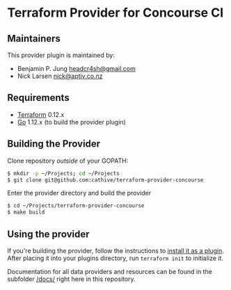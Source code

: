 # Terraform Provider for Concourse CI

## Maintainers

This provider plugin is maintained by:

* Benjamin P. Jung <headcr4sh@gmail.com>
* Nick Larsen <nick@aptiv.co.nz>

## Requirements

- [Terraform](https://www.terraform.io/downloads.html) 0.12.x
- [Go](https://golang.org/doc/install) 1.12.x (to build the provider plugin)

## Building the Provider

Clone repository *outside* of your GOPATH:

```sh
$ mkdir -p ~/Projects; cd ~/Projects
$ git clone git@github.com:cathive/terraform-provider-concourse
```

Enter the provider directory and build the provider

```sh
$ cd ~/Projects/terraform-provider-concourse
$ make build
```

## Using the provider

If you're building the provider, follow the instructions to [install it as a plugin](https://www.terraform.io/docs/plugins/basics.html#installing-a-plugin).
After placing it into your plugins directory,  run `terraform init` to initialize it.

Documentation for all data providers and resources can be found in the subfolder [/docs/](./docs)
right here in this repository.
